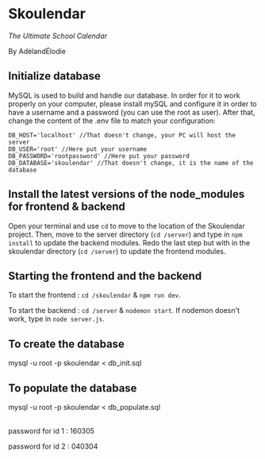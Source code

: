 # Skoulendar
*The Ultimate School Calendar*

By AdèlandÉlodie

## Initialize database
MySQL is used to build and handle our database. In order for it to work properly on
your computer, please install mySQL and configure it in order to have a username and
a password (you can use the root as user). After that, change the content of the .env 
file to match your configuration:
```
DB_HOST='localhost' //That doesn't change, your PC will host the server
DB_USER='root' //Here put your username
DB_PASSWORD='rootpassword' //Here put your password
DB_DATABASE='skoulendar' //That doesn't change, it is the name of the database
```

## Install the latest versions of the node_modules for frontend & backend
Open your terminal and use `cd` to move to the location of the Skoulendar project. 
Then, move to the server directory (`cd /server`) and type in `npm install` to update the backend modules. 
Redo the last step but with in the skoulendar directory (`cd /server`) to update the frontend modules.

## Starting the frontend and the backend
To start the frontend : ```cd /skoulendar``` & ```npm run dev```.

To start the backend : ```cd /server``` & ```nodemon start```.
If nodemon doesn't work, type in ```node server.js```.

## To create the database
mysql -u root -p skoulendar < db_init.sql

## To populate the database
mysql -u root -p skoulendar < db_populate.sql
<br/><br/>

password for id 1 : 160305

password for id 2 : 040304
